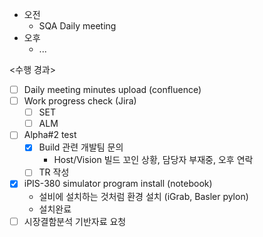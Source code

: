 - 오전
	- SQA Daily meeting
- 오후
	- ...

<수행 경과>
- [ ] Daily meeting minutes upload (confluence)
- [ ] Work progress check (Jira)
	- [ ] SET
	- [ ] ALM
- [ ] Alpha#2 test
	- [x] Build 관련 개발팀 문의
		- Host/Vision 빌드 꼬인 상황, 담당자 부재중, 오후 연락
	- [ ] TR 작성
- [x] iPIS-380 simulator program install (notebook)
	- 설비에 설치하는 것처럼 환경 설치 (iGrab, Basler pylon)
	- 설치완료
- [ ] 시장결함분석 기반자료 요청
